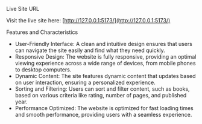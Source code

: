 Live Site URL

Visit the live site here: [http://127.0.0.1:5173/](http://127.0.0.1:5173/)

Features and Characteristics

- User-Friendly Interface: A clean and intuitive design ensures that users can navigate the site easily and find what they need quickly.
- Responsive Design: The website is fully responsive, providing an optimal viewing experience across a wide range of devices, from mobile phones to desktop computers.
- Dynamic Content: The site features dynamic content that updates based on user interaction, ensuring a personalized experience.
- Sorting and Filtering: Users can sort and filter content, such as books, based on various criteria like rating, number of pages, and published year.
- Performance Optimized: The website is optimized for fast loading times and smooth performance, providing users with a seamless experience.
